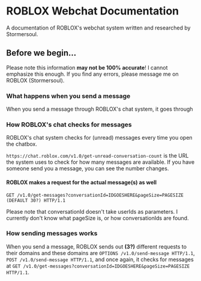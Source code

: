 # ROBLOX Webchat Documentation
A documentation of ROBLOX's webchat system written and researched by Stormersoul.

## Before we begin...
Please note this information **may not be 100% accurate**!
I cannot emphasize this enough. If you find any errors, please message me on ROBLOX (Stormersoul).

### What happens when you send a message
When you send a message through ROBLOX's chat system, it goes through 

### How ROBLOX's chat checks for messages
ROBLOX's chat system checks for (unread) messages every time you open the chatbox.

`https://chat.roblox.com/v1.0/get-unread-conversation-count` is the URL the system uses to check for how many messages are available.
If you have someone send you a message, you can see the number changes.

#### ROBLOX makes a request for the actual message(s) as well
`GET /v1.0/get-messages?conversationId=IDGOESHERE&pageSize=PAGESIZE (DEFAULT 30?) HTTP/1.1`

Please note that conversationId doesn't take userIds as parameters.
I currently don't know what pageSize is, or how conversationIds are found.

### How sending messages works
When you send a message, ROBLOX sends out **(3?)** different requests to their domains and these domains are
`OPTIONS /v1.0/send-message HTTP/1.1`,
`POST /v1.0/send-message HTTP/1.1`,
and once again, it checks for messages at `GET /v1.0/get-messages?conversationId=IDGOESHERE&pageSize=PAGESIZE HTTP/1.1`.
